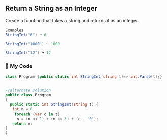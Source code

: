 ## Return a String as an Integer

Create a function that takes a string and returns it as an integer.
```c#
Examples
StringInt("6") ➞ 6

StringInt("1000") ➞ 1000

StringInt("12") ➞ 12
```
### 🌴 My Code
```c#
class Program {public static int StringInt(string t)=> int.Parse(t);}


//alternate solution
public class Program 
{
  public static int StringInt(string t) {
   int n = 0;
    foreach (var c in t)
     n = (n << 1) + (n << 3) + (c - '0');
   return n;
}
}
```
